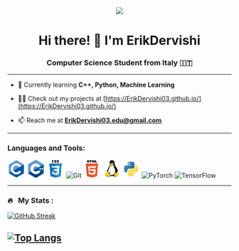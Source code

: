 <p align="center"><img src="https://media.giphy.com/media/M9gbBd9nbDrOTu1Mqx/giphy.gif" width="100"/></p>
<h1 align="center">Hi there! 👋 I'm ErikDervishi</h1>
<h3 align="center">Computer Science Student from Italy 🇮🇹</h3>

---
- 🌱 Currently learning **C++, Python, Machine Learning**

- 👨‍💻 Check out my projects at [https://ErikDervishi03.github.io/](https://ErikDervishi03.github.io/)

- 📫 Reach me at **ErikDervishi03.edu@gmail.com**

---
<h3>Languages and Tools:</h3>
<p>
  <img src="https://raw.githubusercontent.com/devicons/devicon/master/icons/c/c-original.svg" alt="C" width="40" height="40"/>
  <img src="https://raw.githubusercontent.com/devicons/devicon/master/icons/cplusplus/cplusplus-original.svg" alt="C++" width="40" height="40"/>
  <img src="https://raw.githubusercontent.com/devicons/devicon/master/icons/css3/css3-original-wordmark.svg" alt="CSS" width="40" height="40"/>
  <img src="https://www.vectorlogo.zone/logos/git-scm/git-scm-icon.svg" alt="Git" width="40" height="40"/>
  <img src="https://raw.githubusercontent.com/devicons/devicon/master/icons/html5/html5-original-wordmark.svg" alt="HTML5" width="40" height="40"/>
  <img src="https://raw.githubusercontent.com/devicons/devicon/master/icons/linux/linux-original.svg" alt="Linux" width="40" height="40"/>
  <img src="https://raw.githubusercontent.com/devicons/devicon/master/icons/python/python-original.svg" alt="Python" width="40" height="40"/>
  <img src="https://www.vectorlogo.zone/logos/pytorch/pytorch-icon.svg" alt="PyTorch" width="40" height="40"/>
  <img src="https://www.vectorlogo.zone/logos/tensorflow/tensorflow-icon.svg" alt="TensorFlow" width="40" height="40"/>
</p>

---
### 🔥 &nbsp; My Stats :
[![GitHub Streak](http://github-readme-streak-stats.herokuapp.com?user=ErikDervishi03&theme=dark&background=000000)](https://git.io/streak-stats)

[![Top Langs](https://github-readme-stats.vercel.app/api/top-langs/?username=ErikDervishi03&layout=compact&theme=vision-friendly-dark)](https://github.com/anuraghazra/github-readme-stats)
---
